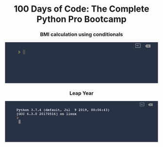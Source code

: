 
<h1 align="center">100 Days of Code: The Complete Python Pro Bootcamp
</h1>
<h3 align="center">BMI calculation using conditionals</h3>
<img width="" src="BMI_calc_gif.gif " align="center" alt="gif" />
<h3 align="center">Leap Year</h3>
<img width="" src="leap_year.gif " align="center" alt="gif" />
